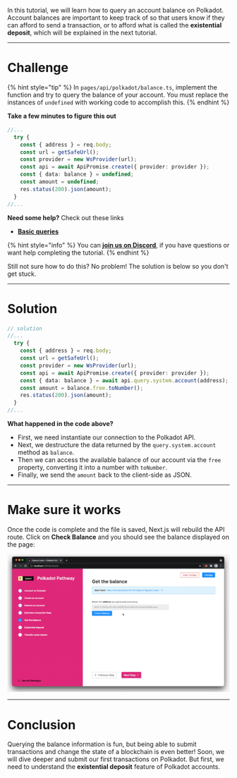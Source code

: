 In this tutorial, we will learn how to query an account balance on Polkadot. Account balances are important to keep track of so that users know if they can afford to send a transaction, or to afford what is called the **existential deposit**, which will be explained in the next tutorial.

------------------------

# Challenge

{% hint style="tip" %}
In `pages/api/polkadot/balance.ts`, implement the function and try to query the balance of your account. You must replace the instances of `undefined` with working code to accomplish this.
{% endhint %}

**Take a few minutes to figure this out**

```typescript
//...
  try {
    const { address } = req.body;
    const url = getSafeUrl();
    const provider = new WsProvider(url);
    const api = await ApiPromise.create({ provider: provider });
    const { data: balance } = undefined;
    const amount = undefined;
    res.status(200).json(amount);
  } 
//...
```

**Need some help?** Check out these links
* [**Basic queries**](https://polkadot.js.org/docs/api/start/api.query#basic-queries)  

{% hint style="info" %}
You can [**join us on Discord**](https://figment.io/devchat), if you have questions or want help completing the tutorial.
{% endhint %}

Still not sure how to do this? No problem! The solution is below so you don't get stuck.

------------------------

# Solution

```typescript
// solution
//...
  try {
    const { address } = req.body;
    const url = getSafeUrl();
    const provider = new WsProvider(url);
    const api = await ApiPromise.create({ provider: provider });
    const { data: balance } = await api.query.system.account(address);
    const amount = balance.free.toNumber();
    res.status(200).json(amount);
  } 
//...
```

**What happened in the code above?**

* First, we need instantiate our connection to the Polkadot API.
* Next, we destructure the data returned by the `query.system.account` method as `balance`.
* Then we can access the available balance of our account via the `free` property, converting it into a number with `toNumber`.
* Finally, we send the `amount` back to the client-side as JSON.

------------------------

# Make sure it works

Once the code is complete and the file is saved, Next.js will rebuild the API route. Click on **Check Balance** and you should see the balance displayed on the page:

![](../assets/polkadot/polkadot-balance.gif)

-----------------------------

# Conclusion

Querying the balance information is fun, but being able to submit transactions and change the state of a blockchain is even better! Soon, we will dive deeper and submit our first transactions on Polkadot. But first, we need to understand the **existential deposit** feature of Polkadot accounts. 
